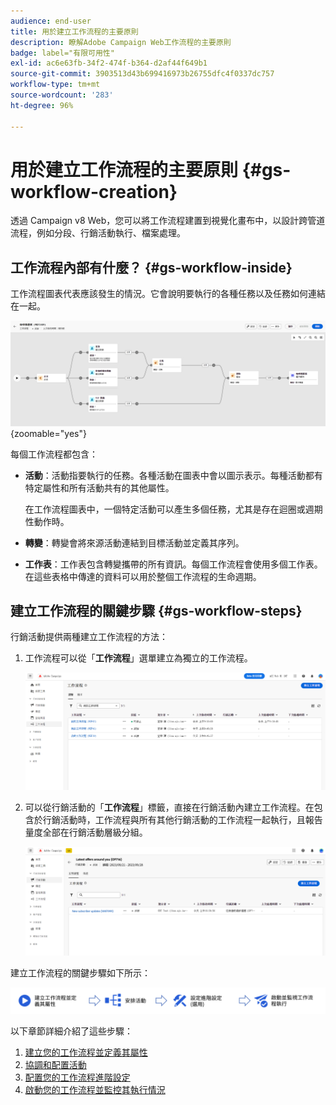 ```yaml
---
audience: end-user
title: 用於建立工作流程的主要原則
description: 瞭解Adobe Campaign Web工作流程的主要原則
badge: label="有限可用性"
exl-id: ac6e63fb-34f2-474f-b364-d2af44f649b1
source-git-commit: 3903513d43b699416973b26755dfc4f0337dc757
workflow-type: tm+mt
source-wordcount: '283'
ht-degree: 96%

---
```



# 用於建立工作流程的主要原則 {#gs-workflow-creation}

透過 Campaign v8 Web，您可以將工作流程建置到視覺化畫布中，以設計跨管道流程，例如分段、行銷活動執行、檔案處理。


## 工作流程內部有什麼？ {#gs-workflow-inside}

工作流程圖表代表應該發生的情況。它會說明要執行的各種任務以及任務如何連結在一起。

![](assets/workflow-example.png) {zoomable=&quot;yes&quot;}

每個工作流程都包含：

* **活動**：活動指要執行的任務。各種活動在圖表中會以圖示表示。每種活動都有特定屬性和所有活動共有的其他屬性。

  在工作流程圖表中，一個特定活動可以產生多個任務，尤其是存在迴圈或週期性動作時。

* **轉變**：轉變會將來源活動連結到目標活動並定義其序列。

* **工作表**：工作表包含轉變攜帶的所有資訊。每個工作流程會使用多個工作表。在這些表格中傳達的資料可以用於整個工作流程的生命週期。

## 建立工作流程的關鍵步驟 {#gs-workflow-steps}


行銷活動提供兩種建立工作流程的方法：

1. 工作流程可以從「**工作流程**」選單建立為獨立的工作流程。

   ![](assets/create-a-standalone-wf.png)

1. 可以從行銷活動的「**工作流程**」標籤，直接在行銷活動內建立工作流程。在包含於行銷活動時，工作流程與所有其他行銷活動的工作流程一起執行，且報告量度全部在行銷活動層級分組。

   ![](assets/create-a-wf-from-a-campaign.png)


建立工作流程的關鍵步驟如下所示：

![](assets/workflow-creation-process.png)

以下章節詳細介紹了這些步驟：

1. [建立您的工作流程並定義其屬性](create-workflow.md)
1. [協調和配置活動](orchestrate-activities.md)
1. [配置您的工作流程進階設定](workflow-settings.md)
1. [啟動您的工作流程並監控其執行情況](start-monitor-workflows.md)
